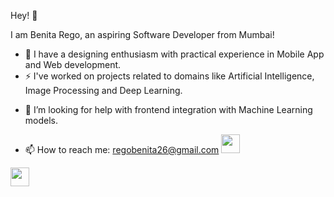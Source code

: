 Hey! 👋

I am Benita Rego, an aspiring Software Developer from Mumbai!

- 🔭 I have a designing enthusiasm with practical experience in Mobile App and Web development.
- ⚡ I've worked on projects related to domains like Artificial Intelligence, Image Processing and Deep Learning.
<!--- 🌱 I’m currently learning ...-->
<!--- 👯 I’m looking to collaborate on ...-->
- 🤔 I’m looking for help with frontend integration with Machine Learning models.
<!--- 💬 Ask me about ...-->
- 📫 How to reach me: regobenita26@gmail.com
<a href="https://twitter.com/benitarego"><img height="30" src="https://github.com/benitarego/benitarego/assets/twitter.png?raw=true"></a>&nbsp;&nbsp;
<!--<a href="https://instagram.com/benitarego"><img height="30" src="https://instagram.com/benitarego/benitarego/blob/main/icon/instagram.jpg?raw=true"></a>&nbsp;&nbsp;-->
<a href="https://www.linkedin.com/in/benitarego/"><img height="30" src="https://github.com/benitarego/benitarego/blob/main/icon/linkedin.png?raw=true"></a>
<!--- 😄 Pronouns: ...-->
<!--- ⚡ Fun fact: ...-->

